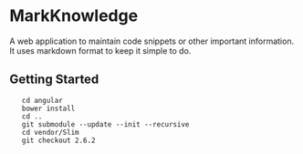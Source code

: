 # MarkKnowledge
A web application to maintain code snippets or other important information. It uses markdown format to keep it simple to do.


## Getting Started
```
   cd angular
   bower install
   cd ..
   git submodule --update --init --recursive
   cd vendor/Slim
   git checkout 2.6.2
```
